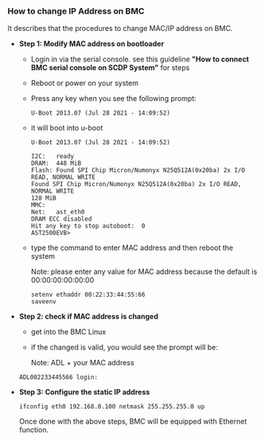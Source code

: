 ### How to change IP Address on BMC 

It describes that the procedures to change MAC/IP address on BMC. 



- **Step 1: Modify MAC address on bootloader**

  - Login in via the serial console. see this guideline **"How to connect BMC serial console on SCDP System"** for steps 

  - Reboot or power on your system

  - Press any key when you see the following prompt:

    ```
    U-Boot 2013.07 (Jul 28 2021 - 14:09:52)
    ```

  - it will boot into u-boot
  
    ```
    U-Boot 2013.07 (Jul 28 2021 - 14:09:52)
    
    I2C:   ready
    DRAM:  448 MiB
    Flash: Found SPI Chip Micron/Numonyx N25Q512A(0x20ba) 2x I/O READ, NORMAL WRITE
    Found SPI Chip Micron/Numonyx N25Q512A(0x20ba) 2x I/O READ, NORMAL WRITE
    128 MiB
    MMC:
    Net:   ast_eth0
    DRAM ECC disabled
    Hit any key to stop autoboot:  0
    AST2500EVB>
    ```
  
  - type the command to enter MAC address and then reboot the system
  
    Note: please enter any value for MAC address because the default is 00:00:00:00:00:00
  
    ```
    setenv ethaddr 00:22:33:44:55:66
    saveenv
    ```
  

  
* **Step 2: check if MAC address is changed**
  
  * get into the BMC Linux 
  
  * if the changed is valid, you would see the prompt will be: 
  
      Note: ADL + your MAC address
  
  ```
  ADL002233445566 login: 
  ```
  
   

* **Step 3: Configure the static IP address**

  ```
  ifconfig eth0 192.168.0.100 netmask 255.255.255.0 up
  ```

 

  Once done with the above steps, BMC will be equipped with Ethernet function. 
